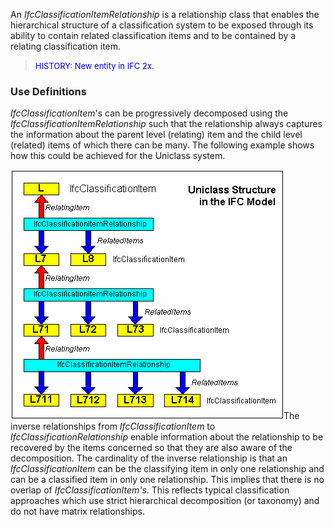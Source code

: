 ﻿An _IfcClassificationItemRelationship_ is a relationship class that enables the hierarchical structure of a classification system to be exposed through its ability to contain related classification items and to be contained by a relating classification item.

> <font color="#0000FF" size="-1">HISTORY: New entity in IFC
		2x.</font>

### Use Definitions
_IfcClassificationItem_'s can be progressively decomposed using the _IfcClassificationItemRelationship_ such that the relationship always captures the information about the parent level (relating) item and the child level (related) items of which there can be many. The following example shows how this could be achieved for the Uniclass system.

![ClassificationItemInIFC](../../../../../../figures/ifcclassificationitemrelationship.gif)The inverse relationships from _IfcClassificationItem_ to _IfcClassificationRelationship_ enable information about the relationship to be recovered by the items concerned so that they are also aware of the decomposition. The cardinality of the inverse relationship is that an _IfcClassificationItem_ can be the classifying item in only one relationship and can be a classified item in only one relationship. This implies that there is no overlap of _IfcClassificationItem's_. This reflects typical classification approaches which use strict hierarchical decomposition (or taxonomy) and do not have matrix relationships.
